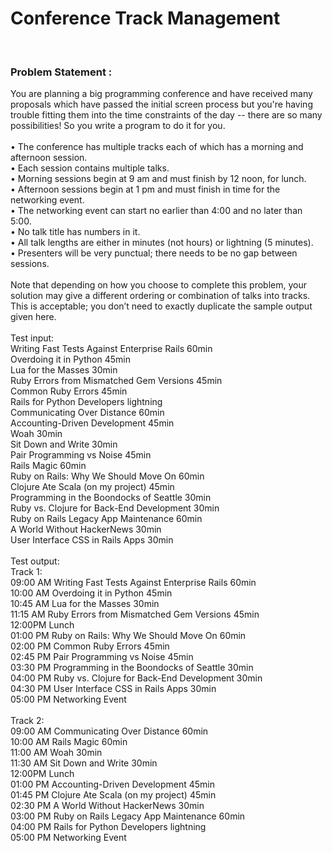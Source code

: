# Conference Track Management<br />
<br />
<h3>Problem Statement :</h3>
You are planning a big programming conference and have received many proposals which have passed the initial screen process but you're having trouble fitting them into the time constraints of the day -- there are so many possibilities! So you write a program to do it for you.<br />
<br />
• The conference has multiple tracks each of which has a morning and afternoon session.<br />
• Each session contains multiple talks.<br />
• Morning sessions begin at 9 am and must finish by 12 noon, for lunch.<br />
• Afternoon sessions begin at 1 pm and must finish in time for the networking event.<br />
• The networking event can start no earlier than 4:00 and no later than 5:00.<br />
• No talk title has numbers in it.<br />
• All talk lengths are either in minutes (not hours) or lightning (5 minutes).<br />
• Presenters will be very punctual; there needs to be no gap between sessions.<br />
<br />
Note that depending on how you choose to complete this problem, your solution may give a different ordering or combination of talks into tracks. This is acceptable; you don’t need to exactly duplicate the sample output given here.<br />
<br />
Test input:<br />
Writing Fast Tests Against Enterprise Rails 60min<br />
Overdoing it in Python 45min<br />
Lua for the Masses 30min<br />
Ruby Errors from Mismatched Gem Versions 45min<br />
Common Ruby Errors 45min<br />
Rails for Python Developers lightning<br />
Communicating Over Distance 60min<br />
Accounting-Driven Development 45min<br />
Woah 30min<br />
Sit Down and Write 30min<br />
Pair Programming vs Noise 45min<br />
Rails Magic 60min<br />
Ruby on Rails: Why We Should Move On 60min<br />
Clojure Ate Scala (on my project) 45min<br />
Programming in the Boondocks of Seattle 30min<br />
Ruby vs. Clojure for Back-End Development 30min<br />
Ruby on Rails Legacy App Maintenance 60min<br />
A World Without HackerNews 30min<br />
User Interface CSS in Rails Apps 30min<br />
<br />
Test output:<br />
Track 1:<br />
09:00 AM Writing Fast Tests Against Enterprise Rails 60min<br />
10:00 AM Overdoing it in Python 45min<br />
10:45 AM Lua for the Masses 30min<br />
11:15 AM Ruby Errors from Mismatched Gem Versions 45min<br />
12:00PM Lunch<br />
01:00 PM Ruby on Rails: Why We Should Move On 60min<br />
02:00 PM Common Ruby Errors 45min<br />
02:45 PM Pair Programming vs Noise 45min<br />
03:30 PM Programming in the Boondocks of Seattle 30min<br />
04:00 PM Ruby vs. Clojure for Back-End Development 30min<br />
04:30 PM User Interface CSS in Rails Apps 30min<br />
05:00 PM Networking Event<br />
<br />
Track 2:<br />
09:00 AM Communicating Over Distance 60min<br />
10:00 AM Rails Magic 60min<br />
11:00 AM Woah 30min<br />
11:30 AM Sit Down and Write 30min<br />
12:00PM Lunch<br />
01:00 PM Accounting-Driven Development 45min<br />
01:45 PM Clojure Ate Scala (on my project) 45min<br />
02:30 PM A World Without HackerNews 30min<br />
03:00 PM Ruby on Rails Legacy App Maintenance 60min<br />
04:00 PM Rails for Python Developers lightning<br />
05:00 PM Networking Event  
